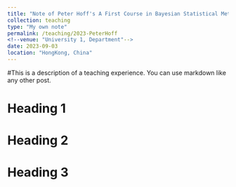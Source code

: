 ```yaml
---
title: "Note of Peter Hoff's A First Course in Bayesian Statistical Methods"
collection: teaching
type: "My own note"
permalink: /teaching/2023-PeterHoff
<!--venue: "University 1, Department"-->
date: 2023-09-03
location: "HongKong, China"
---
```

#This is a description of a teaching experience. You can use markdown like any other post.

Heading 1
======

Heading 2
======

Heading 3
======

